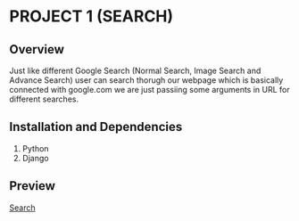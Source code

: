 # PROJECT 1 (SEARCH)

## Overview
Just like different Google Search (Normal Search, Image Search and Advance Search) user can search thorugh our webpage which is basically connected with google.com we are just passiing some arguments in URL for different searches.

## Installation and Dependencies
1. Python
2. Django

## Preview
[Search](https://www.youtube.com/watch?v=bonnPZZNkrQ&ab_channel=AbbasAcademy)
